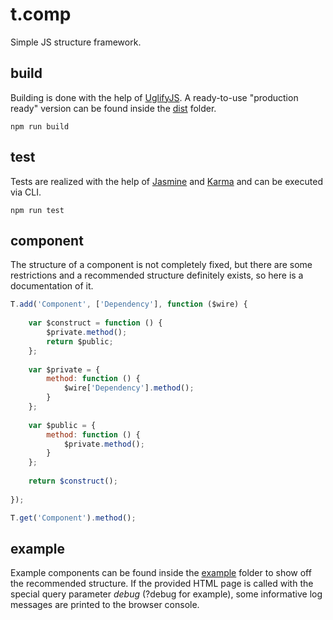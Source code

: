 # t.comp
Simple JS structure framework.

## build
Building is done with the help of [UglifyJS](https://github.com/mishoo/UglifyJS2).
A ready-to-use "production ready" version can be found inside the [dist](dist) folder.
```
npm run build
```

## test
Tests are realized with the help of [Jasmine](https://github.com/jasmine/jasmine)
and [Karma](https://github.com/karma-runner/karma) and can be executed via CLI.
```
npm run test
```

## component
The structure of a component is not completely fixed, but there are some restrictions
and a recommended structure definitely exists, so here is a documentation of it.
```js
T.add('Component', ['Dependency'], function ($wire) {
    
    var $construct = function () {
        $private.method();
        return $public;
    };
    
    var $private = {
        method: function () {
            $wire['Dependency'].method();
        }
    };
    
    var $public = {
        method: function () {
            $private.method();
        }
    };
    
    return $construct();
    
});

T.get('Component').method();
```

## example
Example components can be found inside the [example](example) folder to show off the
recommended structure. If the provided HTML page is called with the special query
parameter *debug* (?debug for example), some informative log messages are printed
to the browser console.